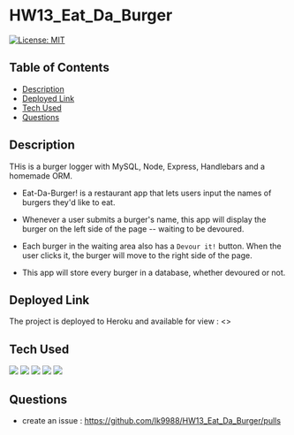# HW13_Eat_Da_Burger

[![License: MIT](https://img.shields.io/badge/License-MIT-green.svg)]()

## Table of Contents

- [ Description ](#des)
- [ Deployed Link](#link)
- [ Tech Used](#tech)
- [ Questions](#q)

## Description <a name="des"></a>

THis is a burger logger with MySQL, Node, Express, Handlebars and a homemade ORM.

- Eat-Da-Burger! is a restaurant app that lets users input the names of burgers they'd like to eat.

- Whenever a user submits a burger's name, this app will display the burger on the left side of the page -- waiting to be devoured.

- Each burger in the waiting area also has a `Devour it!` button. When the user clicks it, the burger will move to the right side of the page.

- This app will store every burger in a database, whether devoured or not.



## Deployed Link <a name="link"></a>

The project is deployed to Heroku and available for view :
<>

## Tech Used <a name="tech"></a>

<p>
    <img src="https://img.shields.io/badge/Express-lightgrey" />
    <img src="https://img.shields.io/badge/Node.js-success" />
    <img src="https://img.shields.io/badge/JavaScript-yellow" />
    <img src="https://img.shields.io/badge/MySQL-red" />
    <img src="https://img.shields.io/badge/Handlebars-blue" />
</p>

## Questions <a name="q"></a>

- create an issue : <https://github.com/lk9988/HW13_Eat_Da_Burger/pulls>

